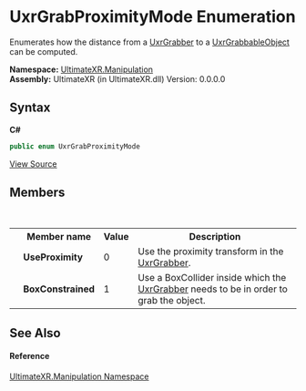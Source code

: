 # UxrGrabProximityMode Enumeration
 

Enumerates how the distance from a <a href="T_UltimateXR_Manipulation_UxrGrabber">UxrGrabber</a> to a <a href="T_UltimateXR_Manipulation_UxrGrabbableObject">UxrGrabbableObject</a> can be computed.

**Namespace:**&nbsp;<a href="N_UltimateXR_Manipulation">UltimateXR.Manipulation</a><br />**Assembly:**&nbsp;UltimateXR (in UltimateXR.dll) Version: 0.0.0.0

## Syntax

**C#**<br />
``` C#
public enum UxrGrabProximityMode
```

<a href="UltimateXR/Scripts/Manipulation/UxrGrabProximityMode.cs" rel="noopener noreferrer" title="View the source code">View Source</a><br />

## Members
&nbsp;<table><tr><th></th><th>Member name</th><th>Value</th><th>Description</th></tr><tr><td /><td target="F:UltimateXR.Manipulation.UxrGrabProximityMode.UseProximity">**UseProximity**</td><td>0</td><td>Use the proximity transform in the <a href="T_UltimateXR_Manipulation_UxrGrabber">UxrGrabber</a>.</td></tr><tr><td /><td target="F:UltimateXR.Manipulation.UxrGrabProximityMode.BoxConstrained">**BoxConstrained**</td><td>1</td><td>Use a BoxCollider inside which the <a href="T_UltimateXR_Manipulation_UxrGrabber">UxrGrabber</a> needs to be in order to grab the object.</td></tr></table>

## See Also


#### Reference
<a href="N_UltimateXR_Manipulation">UltimateXR.Manipulation Namespace</a><br />